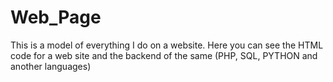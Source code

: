 # Web_Page
This is a model of everything I do on a website.
Here you can see the HTML code for a web site and the backend of the same (PHP, SQL, PYTHON and another languages)
